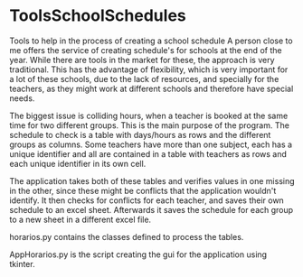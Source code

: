 # ToolsSchoolSchedules
Tools to help in the process of creating a school schedule
A person close to me offers the service of creating schedule's for schools at the end of the year. 
While there are tools in the market for these, the approach is very traditional. This has the advantage of
flexibility, which is very important for a lot of these schools, due to the lack of resources, and specially 
for the teachers, as they might work at different schools and therefore have special needs. 

The biggest issue is colliding hours, when a teacher is booked at the same time for two different groups. 
This is the main purpose of the program. The schedule to check is a table with days/hours as rows and the different
groups as columns. Some teachers have more than one subject, each has a unique identifier and all are contained
in a table with teachers as rows and each unique identifier in its own cell. 

The application takes both of these tables and verifies values in one missing in the other, since these might be
conflicts that the application wouldn't identify. It then checks for conflicts for each teacher, and saves their
own schedule to an excel sheet. Afterwards it saves the schedule for each group to a new sheet in a different
excel file. 

horarios.py contains the classes defined to process the tables. 

AppHorarios.py is the script creating the gui for the application using tkinter.
